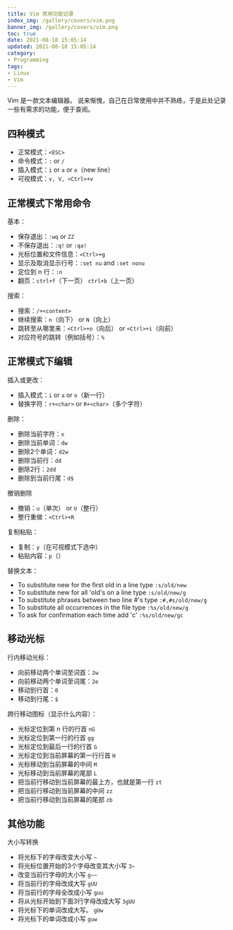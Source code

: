 ```yaml
---
title: Vim 常用功能记录
index_img: /gallery/covers/vim.png
banner_img: /gallery/covers/vim.png
toc: true
date: 2021-08-18 15:05:14
updated: 2021-08-18 15:05:14
category:
- Programming
tags:
- Linux
- Vim
---
```


<!-- omit in toc -->
Vim 是一款文本编辑器。
说来惭愧，自己在日常使用中并不熟练，于是此处记录一些有需求的功能，便于查阅。

<!-- more -->

## 四种模式

- 正常模式：`<ESC>` 
- 命令模式：`:` or `/`
- 插入模式：`i` or `a` or `o`（new line）
- 可视模式：`v, V, <Ctrl>+v`

## 正常模式下常用命令

基本：
- 保存退出：`:wq` or `ZZ`
- 不保存退出：`:q!` or `:qa!`
- 光标位置和文件信息：`<Ctrl>+g`
- 显示及取消显示行号：`:set nu` and `:set nonu`
- 定位到 n 行：`:n`
- 翻页：`ctrl+f`（下一页） `ctrl+b`（上一页）

搜索：
- 搜索：`/+<content>`
- 继续搜索：`n`（向下） or `N`（向上）
- 跳转至从哪里来：`<Ctrl>+o`（向后） or `<Ctrl>+i`（向前）
- 对应符号的跳转（例如括号）：`%`

## 正常模式下编辑

插入或更改：
- 插入模式：`i` or `a` or `o`（新一行）
- 替换字符：`r+<char>` or `R+<char>`（多个字符）

删除：
- 删除当前字符：`x`
- 删除当前单词：`dw`
- 删除2个单词：`d2w`
- 删除当前行：`dd`
- 删除2行：`2dd` 
- 删除到当前行尾：`d$`

撤销删除
- 撤销：`u`（单次） or `U`（整行）
- 整行重做：`<Ctrl>+R`

复制粘贴：
- 复制：`y`（在可视模式下选中）
- 粘贴内容：`p`（）

替换文本：
- To substitute new for the first old in a line type    `:s/old/new`
- To substitute new for all 'old's on a line type       `:s/old/new/g`
- To substitute phrases between two line #'s type       `:#,#s/old/new/g`
- To substitute all occurrences in the file type        `:%s/old/new/g`
- To ask for confirmation each time add 'c'             `:%s/old/new/gc`

## 移动光标

行内移动光标：
- 向前移动两个单词至词首：`2w`
- 向前移动两个单词至词尾：`2e`
- 移动到行首：`0`
- 移动到行尾：`$`

跨行移动图标（显示什么内容）：
- 光标定位到第 n 行的行首 `nG`
- 光标定位到第一行的行首 `gg`
- 光标定位到最后一行的行首 `G`
- 光标定位到当前屏幕的第一行行首 `H`
- 光标移动到当前屏幕的中间 `M`
- 光标移动到当前屏幕的尾部 `L`
- 把当前行移动到当前屏幕的最上方，也就是第一行 `zt`
- 把当前行移动到当前屏幕的中间 `zz`
- 把当前行移动到当前屏幕的尾部 `zb`

## 其他功能

大小写转换
- 将光标下的字母改变大小写 `~`
- 将光标位置开始的3个字母改变其大小写 `3~`
- 改变当前行字母的大小写 `g~~`
- 将当前行的字母改成大写 `gUU`
- 将当前行的字母全改成小写 `guu`
- 将从光标开始到下面3行字母改成大写 `3gUU`
- 将光标下的单词改成大写。 `gUw`
- 将光标下的单词改成小写 `guw`

